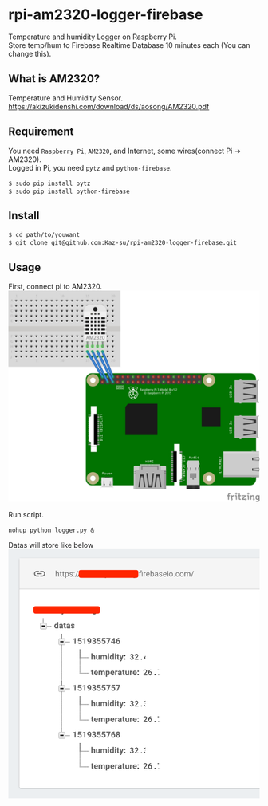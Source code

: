 # rpi-am2320-logger-firebase
Temperature and humidity Logger on Raspberry Pi.  
Store temp/hum to Firebase Realtime Database 10 minutes each (You can change this).

## What is AM2320?
Temperature and Humidity Sensor.  
https://akizukidenshi.com/download/ds/aosong/AM2320.pdf

## Requirement
You need `Raspberry Pi`, `AM2320`, and Internet, some wires(connect Pi -> AM2320).  
Logged in Pi, you need `pytz` and `python-firebase`.
```
$ sudo pip install pytz
$ sudo pip install python-firebase
```

## Install
```
$ cd path/to/youwant
$ git clone git@github.com:Kaz-su/rpi-am2320-logger-firebase.git
```

## Usage
First, connect pi to AM2320.
![connection](https://github.com/Kaz-su/rpi-am2320-logger-firebase/blob/master/pi3_am2320.jpg)

Run script.
```
nohup python logger.py &
```

Datas will store like below
![sample](https://github.com/Kaz-su/rpi-am2320-logger-firebase/blob/master/example.png)
